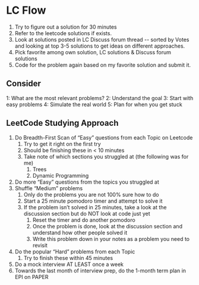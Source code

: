 # LC Flow

1. Try to figure out a solution for 30 minutes
2. Refer to the leetcode solutions if exists.
3. Look at solutions posted in LC Discuss forum thread -- sorted by Votes and looking at top 3-5 solutions to get ideas on different approaches.
4. Pick favorite among own solution, LC solutions & Discuss forum solutions
5. Code for the problem again based on my favorite solution and submit it.

## Consider

1: What are the most relevant problems?
2: Understand the goal
3: Start with easy problems
4: Simulate the real world
5: Plan for when you get stuck


## LeetCode Studying Approach

1. Do Breadth-First Scan of “Easy” questions from each Topic on Leetcode
    1. Try to get it right on the first try
    2. Should be finishing these in < 10 minutes
    3. Take note of which sections you struggled at (the following was for me)
        1. Trees
        2. Dynamic Programming
2. Do more “Easy” questions from the topics you struggled at
3. Shuffle “Medium” problems
    1. Only do the problems you are not 100% sure how to do
    2. Start a 25 minute pomodoro timer and attempt to solve it
    3. If the problem isn’t solved in 25 minutes, take a look at the discussion section but do NOT look at code just yet
        1. Reset the timer and do another pomodoro
        2. Once the problem is done, look at the discussion section and understand how other people solved it
        3. Write this problem down in your notes as a problem you need to revisit
4. Do the popular “Hard” problems from each Topic
    1. Try to finish these within 45 minutes
5. Do a mock interview AT LEAST once a week
6. Towards the last month of interview prep, do the 1-month term plan in EPI on PAPER

